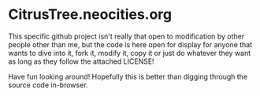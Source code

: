 # CitrusTree.neocities.org
This specific github project isn't really that open to modification by other people other than me, but the code is here open for display for anyone that wants to dive into it, fork it, modify it, copy it or just do whatever they want as long as they follow the attached LICENSE!

Have fun looking around! Hopefully this is better than digging through the source code in-browser.
